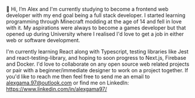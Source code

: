 👋 Hi, I’m Alex and I'm currently studying to become a frontend web developer with my end goal being a full stack developer. I started learning programming through Minecraft modding at the age of 14 and fell in love with it. My aspirations were always to become a games developer but that opened up during University where I realised I'd love to get a job in either web or software development.

I'm currently learning React along with Typescript, testing libraries like Jest and react-testing-library, and hoping to soon progress to Next.js, Firebase and Docker. I'd love to collaborate on any open source web related projects or pair with a beginner/immediate designer to work on a project together. If you'd like to reach me then feel free to send me an email to alexgama.97@outlook.com or find me on LinkedIn: https://www.linkedin.com/in/alexgama97/
